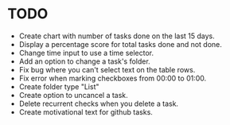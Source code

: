 # TODO

- Create chart with number of tasks done on the last 15 days.
- Display a percentage score for total tasks done and not done.
- Change time input to use a time selector.
- Add an option to change a task's folder.
- Fix bug where you can't select text on the table rows.
- Fix error when marking checkboxes from 00:00 to 01:00.
- Create folder type "List"
- Create option to uncancel a task.
- Delete recurrent checks when you delete a task.
- Create motivational text for github tasks.